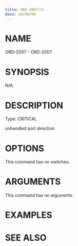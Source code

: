 ```yaml
---
title: ORD-2007(2)
date: 24/09/08
---
```


# NAME

ORD-2007 - ORD-2007

# SYNOPSIS

N/A.

# DESCRIPTION

Type: CRITICAL

unhandled port direction

# OPTIONS

This command has no switches.

# ARGUMENTS

This command has no arguments.

# EXAMPLES

# SEE ALSO
